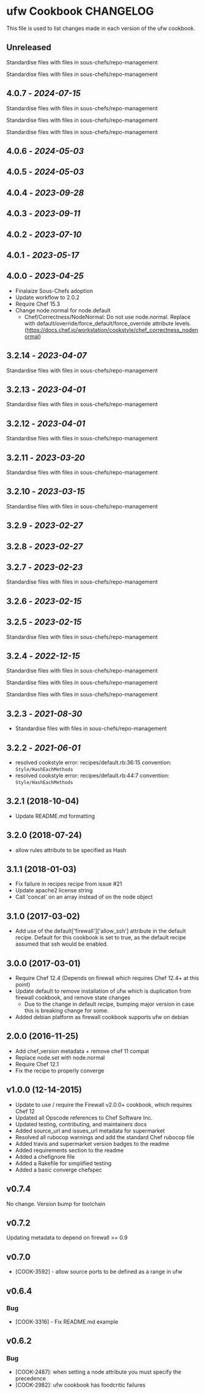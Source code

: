 # ufw Cookbook CHANGELOG

This file is used to list changes made in each version of the ufw cookbook.

## Unreleased

Standardise files with files in sous-chefs/repo-management

Standardise files with files in sous-chefs/repo-management

## 4.0.7 - *2024-07-15*

Standardise files with files in sous-chefs/repo-management

Standardise files with files in sous-chefs/repo-management

Standardise files with files in sous-chefs/repo-management

## 4.0.6 - *2024-05-03*

## 4.0.5 - *2024-05-03*

## 4.0.4 - *2023-09-28*

## 4.0.3 - *2023-09-11*

## 4.0.2 - *2023-07-10*

## 4.0.1 - *2023-05-17*

## 4.0.0 - *2023-04-25*

- Finalaize Sous-Chefs adoption
- Update workflow to 2.0.2
- Require Chef 15.3
- Change node.normal for node.default
  - Chef/Correctness/NodeNormal: Do not use node.normal. Replace with default/override/force_default/force_override attribute levels. (<https://docs.chef.io/workstation/cookstyle/chef_correctness_nodenormal>)

## 3.2.14 - *2023-04-07*

Standardise files with files in sous-chefs/repo-management

## 3.2.13 - *2023-04-01*

Standardise files with files in sous-chefs/repo-management

## 3.2.12 - *2023-04-01*

Standardise files with files in sous-chefs/repo-management

## 3.2.11 - *2023-03-20*

Standardise files with files in sous-chefs/repo-management

## 3.2.10 - *2023-03-15*

Standardise files with files in sous-chefs/repo-management

## 3.2.9 - *2023-02-27*

## 3.2.8 - *2023-02-27*

## 3.2.7 - *2023-02-23*

Standardise files with files in sous-chefs/repo-management

## 3.2.6 - *2023-02-15*

## 3.2.5 - *2023-02-15*

Standardise files with files in sous-chefs/repo-management

## 3.2.4 - *2022-12-15*

Standardise files with files in sous-chefs/repo-management

Standardise files with files in sous-chefs/repo-management

Standardise files with files in sous-chefs/repo-management

## 3.2.3 - *2021-08-30*

- Standardise files with files in sous-chefs/repo-management

## 3.2.2 - *2021-06-01*

- resolved cookstyle error: recipes/default.rb:36:15 convention: `Style/HashEachMethods`
- resolved cookstyle error: recipes/default.rb:44:7 convention: `Style/HashEachMethods`

## 3.2.1 (2018-10-04)

- Update README.md formatting

## 3.2.0 (2018-07-24)

- allow rules attribute to be specified as Hash

## 3.1.1 (2018-01-03)

- Fix failure in recipes recipe from issue #21
- Update apache2 license string
- Call 'concat' on an array instead of on the node object

## 3.1.0 (2017-03-02)

- Add use of the default['firewall']['allow_ssh'] attribute in the default recipe. Default for this cookbook is set to true, as the default recipe assumed that ssh would be enabled.

## 3.0.0 (2017-03-01)

- Require Chef 12.4 (Depends on firewall which requires Chef 12.4+ at this point)
- Update default to remove installation of ufw which is duplication from firewall cookbook, and remove state changes
  - Due to the change in default recipe, bumping major version in case this is breaking change for some.
- Added debian platform as firewall cookbook supports ufw on debian

## 2.0.0 (2016-11-25)

- Add chef_version metadata + remove chef 11 compat
- Replace node.set with node.normal
- Require Chef 12.1
- Fix the recipe to properly converge

## v1.0.0 (12-14-2015)

- Update to use / require the Firewall v2.0.0+ cookbook, which requires Chef 12
- Updated all Opscode references to Chef Software Inc.
- Updated testing, contributing, and maintainers docs
- Added source_url and issues_url metadata for supermarket
- Resolved all rubocop warnings and add the standard Chef rubocop file
- Added travis and supermarket version badges to the readme
- Added requirements section to the readme
- Added a chefignore file
- Added a Rakefile for simplified testing
- Added a basic converge chefspec

## v0.7.4

No change. Version bump for toolchain

## v0.7.2

Updating metadata to depend on firewall >= 0.9

## v0.7.0

- [COOK-3592] - allow source ports to be defined as a range in ufw

## v0.6.4

### Bug

- [COOK-3316] - Fix README.md example

## v0.6.2

### Bug

- [COOK-2487]: when setting a node attribute you must specify the precedence
- [COOK-2982]: ufw cookbook has foodcritic failures
